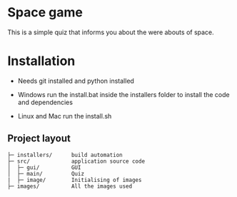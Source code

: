 # Space game
This is a simple quiz that informs you about the were abouts of space.

# Installation 
- Needs git installed and python installed 

- Windows 
run the install.bat inside the installers folder to install the code and dependencies

- Linux and Mac 
run the install.sh

Project layout
--------------

    ├─ installers/      build automation
    ├─ src/             application source code
    │  ├─ gui/          GUI
    │  ├─ main/         Quiz     
    |  ├─ image/        Initialising of images
    ├─ images/          All the images used 
